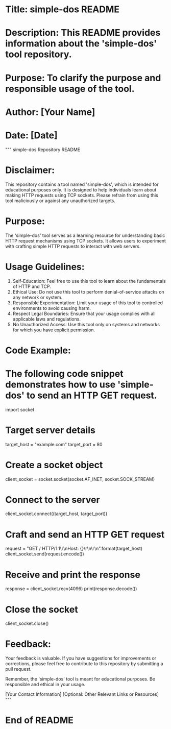 # Title: simple-dos README
# Description: This README provides information about the 'simple-dos' tool repository.
# Purpose: To clarify the purpose and responsible usage of the tool.
# Author: [Your Name]
# Date: [Date]

"""
simple-dos Repository README

Disclaimer:
=============
This repository contains a tool named 'simple-dos', which is intended for educational purposes only.
It is designed to help individuals learn about making HTTP requests using TCP sockets.
Please refrain from using this tool maliciously or against any unauthorized targets.

Purpose:
========
The 'simple-dos' tool serves as a learning resource for understanding basic HTTP request mechanisms
using TCP sockets. It allows users to experiment with crafting simple HTTP requests to interact
with web servers.

Usage Guidelines:
=================
1. Self-Education: Feel free to use this tool to learn about the fundamentals of HTTP and TCP.
2. Ethical Use: Do not use this tool to perform denial-of-service attacks on any network or system.
3. Responsible Experimentation: Limit your usage of this tool to controlled environments to avoid causing harm.
4. Respect Legal Boundaries: Ensure that your usage complies with all applicable laws and regulations.
5. No Unauthorized Access: Use this tool only on systems and networks for which you have explicit permission.

Code Example:
==============
# The following code snippet demonstrates how to use 'simple-dos' to send an HTTP GET request.

import socket

# Target server details
target_host = "example.com"
target_port = 80

# Create a socket object
client_socket = socket.socket(socket.AF_INET, socket.SOCK_STREAM)

# Connect to the server
client_socket.connect((target_host, target_port))

# Craft and send an HTTP GET request
request = "GET / HTTP/1.1\r\nHost: {}\r\n\r\n".format(target_host)
client_socket.send(request.encode())

# Receive and print the response
response = client_socket.recv(4096)
print(response.decode())

# Close the socket
client_socket.close()

Feedback:
=========
Your feedback is valuable. If you have suggestions for improvements or corrections, please feel free to
contribute to this repository by submitting a pull request.

Remember, the 'simple-dos' tool is meant for educational purposes. Be responsible and ethical in your usage.

[Your Contact Information]
[Optional: Other Relevant Links or Resources]
"""

# End of README
